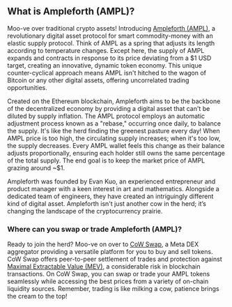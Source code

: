 <h2>What is Ampleforth (AMPL)?</h2>

<p>Moo-ve over traditional crypto assets! Introducing <a href="https://iq.wiki/wiki/ampleforth" rel="nofollow noreferrer noopener" target="_blank">Ampleforth (AMPL)</a>, a revolutionary digital asset protocol for smart commodity-money with an elastic supply protocol. Think of AMPL as a spring that adjusts its length according to temperature changes. Except here, the supply of AMPL expands and contracts in response to its price deviating from a $1 USD target, creating an innovative, dynamic token economy. This unique counter-cyclical approach means AMPL isn't hitched to the wagon of Bitcoin or any other digital assets, offering uncorrelated trading opportunities.</p>

<p>Created on the Ethereum blockchain, Ampleforth aims to be the backbone of the decentralized economy by providing a digital asset that can't be diluted by supply inflation. The AMPL protocol employs an automatic adjustment process known as a "rebase," occurring once daily, to balance the supply. It's like the herd finding the greenest pasture every day! When AMPL price is too high, the circulating supply increases; when it's too low, the supply decreases. Every AMPL wallet feels this change as their balance adjusts proportionally, ensuring each holder still owns the same percentage of the total supply. The end goal is to keep the market price of AMPL grazing around ~$1.</p>

<p>Ampleforth was founded by Evan Kuo, an experienced entrepreneur and product manager with a keen interest in art and mathematics. Alongside a dedicated team of engineers, they have created an intriguingly different kind of digital asset. Ampleforth isn't just another cow in the herd; it’s changing the landscape of the cryptocurrency prairie.</p>

<h3>Where can you swap or trade Ampleforth (AMPL)?</h3>

<p>Ready to join the herd? Moo-ve on over to <a href="https://swap.cow.fi/" rel="noopener" target="_blank">CoW Swap</a>, a Meta DEX aggregator providing a versatile platform for you to buy and sell tokens. CoW Swap offers peer-to-peer settlement of trades and protection against <a href="https://ethereum.org/en/developers/docs/mev/" rel="nofollow noreferrer noopener" target="_blank">Maximal Extractable Value (MEV)</a>, a considerable risk in blockchain transactions. On CoW Swap, you can swap or trade your AMPL tokens seamlessly while accessing the best prices from a variety of on-chain liquidity sources. Remember, trading is like milking a cow, patience brings the cream to the top!</p>
